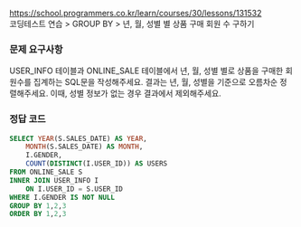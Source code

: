 https://school.programmers.co.kr/learn/courses/30/lessons/131532  
코딩테스트 연습 > GROUP BY > 년, 월, 성별 별 상품 구매 회원 수 구하기

### 문제 요구사항

USER_INFO 테이블과 ONLINE_SALE 테이블에서 년, 월, 성별 별로 상품을 구매한 회원수를 집계하는 SQL문을 작성해주세요. 결과는 년, 월, 성별을 기준으로 오름차순 정렬해주세요. 이때, 성별 정보가 없는 경우 결과에서 제외해주세요.

### 정답 코드

```sql
SELECT YEAR(S.SALES_DATE) AS YEAR,
    MONTH(S.SALES_DATE) AS MONTH,
    I.GENDER,
    COUNT(DISTINCT(I.USER_ID)) AS USERS
FROM ONLINE_SALE S
INNER JOIN USER_INFO I
    ON I.USER_ID = S.USER_ID
WHERE I.GENDER IS NOT NULL
GROUP BY 1,2,3
ORDER BY 1,2,3
```

